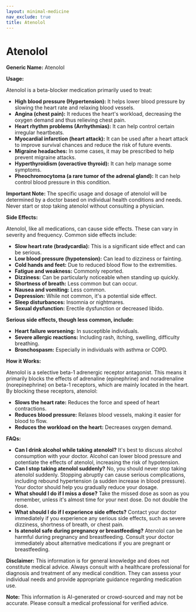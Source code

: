 ```yaml
---
layout: minimal-medicine
nav_exclude: true
title: Atenolol
---
```


# Atenolol

**Generic Name:** Atenolol

**Usage:**

Atenolol is a beta-blocker medication primarily used to treat:

* **High blood pressure (Hypertension):**  It helps lower blood pressure by slowing the heart rate and relaxing blood vessels.
* **Angina (chest pain):** It reduces the heart's workload, decreasing the oxygen demand and thus relieving chest pain.
* **Heart rhythm problems (Arrhythmias):** It can help control certain irregular heartbeats.
* **Myocardial infarction (heart attack):** It can be used after a heart attack to improve survival chances and reduce the risk of future events.
* **Migraine headaches:** In some cases, it may be prescribed to help prevent migraine attacks.
* **Hyperthyroidism (overactive thyroid):**  It can help manage some symptoms.
* **Pheochromocytoma (a rare tumor of the adrenal gland):** It can help control blood pressure in this condition.


**Important Note:**  The specific usage and dosage of atenolol will be determined by a doctor based on individual health conditions and needs.  Never start or stop taking atenolol without consulting a physician.

**Side Effects:**

Atenolol, like all medications, can cause side effects.  These can vary in severity and frequency. Common side effects include:

* **Slow heart rate (bradycardia):** This is a significant side effect and can be serious.
* **Low blood pressure (hypotension):** Can lead to dizziness or fainting.
* **Cold hands and feet:** Due to reduced blood flow to the extremities.
* **Fatigue and weakness:**  Commonly reported.
* **Dizziness:** Can be particularly noticeable when standing up quickly.
* **Shortness of breath:**  Less common but can occur.
* **Nausea and vomiting:** Less common.
* **Depression:**  While not common, it's a potential side effect.
* **Sleep disturbances:** Insomnia or nightmares.
* **Sexual dysfunction:**  Erectile dysfunction or decreased libido.

**Serious side effects, though less common, include:**

* **Heart failure worsening:**  In susceptible individuals.
* **Severe allergic reactions:**  Including rash, itching, swelling, difficulty breathing.
* **Bronchospasm:**  Especially in individuals with asthma or COPD.


**How it Works:**

Atenolol is a selective beta-1 adrenergic receptor antagonist. This means it primarily blocks the effects of adrenaline (epinephrine) and noradrenaline (norepinephrine) on beta-1 receptors, which are mainly located in the heart.  By blocking these receptors, atenolol:

* **Slows the heart rate:** Reduces the force and speed of heart contractions.
* **Reduces blood pressure:** Relaxes blood vessels, making it easier for blood to flow.
* **Reduces the workload on the heart:** Decreases oxygen demand.


**FAQs:**

* **Can I drink alcohol while taking atenolol?**  It's best to discuss alcohol consumption with your doctor. Alcohol can lower blood pressure and potentiate the effects of atenolol, increasing the risk of hypotension.
* **Can I stop taking atenolol suddenly?** No, you should never stop taking atenolol suddenly.  Stopping abruptly can cause serious complications, including rebound hypertension (a sudden increase in blood pressure).  Your doctor should help you gradually reduce your dosage.
* **What should I do if I miss a dose?** Take the missed dose as soon as you remember, unless it's almost time for your next dose.  Do not double the dose.
* **What should I do if I experience side effects?** Contact your doctor immediately if you experience any serious side effects, such as severe dizziness, shortness of breath, or chest pain.
* **Is atenolol safe during pregnancy or breastfeeding?**  Atenolol can be harmful during pregnancy and breastfeeding.  Consult your doctor immediately about alternative medications if you are pregnant or breastfeeding.  

**Disclaimer:** This information is for general knowledge and does not constitute medical advice.  Always consult with a healthcare professional for diagnosis and treatment of any medical condition.  They can assess your individual needs and provide appropriate guidance regarding medication use.


**Note:** This information is AI-generated or crowd-sourced and may not be accurate. Please consult a medical professional for verified advice.